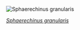 
![Sphaerechinus granularis](https://upload.wikimedia.org/wikipedia/commons/thumb/3/3a/Erizo_de_mar_viol%C3%A1ceo_%28Sphaerechinus_granularis%29%2C_Madeira%2C_Portugal%2C_2019-05-31%2C_DD_40.jpg/750px-Erizo_de_mar_viol%C3%A1ceo_%28Sphaerechinus_granularis%29%2C_Madeira%2C_Portugal%2C_2019-05-31%2C_DD_40.jpg)

*[Sphaerechinus granularis](https://wikipedia.org/wiki/File:Erizo_de_mar_viol%C3%A1ceo_(Sphaerechinus_granularis),_Madeira,_Portugal,_2019-05-31,_DD_40.jpg)*
